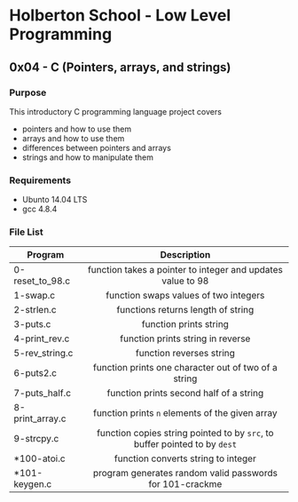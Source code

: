 # Holberton School - Low Level Programming
## 0x04 - C (Pointers, arrays, and strings)

### Purpose
This introductory C programming language project covers
* pointers and how to use them
* arrays and how to use them
* differences between pointers and arrays
* strings and how to manipulate them

### Requirements
* Ubunto 14.04 LTS
* gcc 4.8.4

### File List
| Program	  | Description						     |
| --------------- |:--------------------------------------------------------:|
| 0-reset_to_98.c | function takes a pointer to integer and updates value to 98 |
| 1-swap.c      | function swaps values of two integers 	 |
| 2-strlen.c	  | functions returns length of string |
| 3-puts.c 	  | function prints string	     		     |
| 4-print_rev.c	  | function prints string in reverse	     |
| 5-rev_string.c	  | function reverses string		     |
| 6-puts2.c	  | function prints one character out of two of a string    |
| 7-puts_half.c	  | function prints second half of a string  |
| 8-print_array.c	  | function prints `n` elements of the given array 	       	     |
| 9-strcpy.c	  | function copies string pointed to by `src`, to buffer pointed to by `dest`  |
| *100-atoi.c	  | function converts string to integer  	       		     |
| *101-keygen.c	  | program generates random valid passwords for 101-crackme	     |